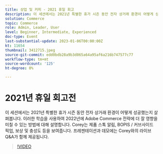 ```yaml
---
title: 상업 및 커피 - 2021 휴일 회고
description: 이 세션에서는 2021년 특별한 휴가 시즌 동안 전자 상거래 환경이 어떻게 성공했는지 살펴봅니다. 이러한 학습을 사용하여 2022년에 Adobe Commerce 전략에 더 잘 영향을 미칠 수 있는 방법에 대해 설명합니다. Corey는 제품 스톡 알림, BOPIS / 커브사이드 픽업, 보상 및 충성도 등을 보여줍니다. 프레젠테이션과 데모에는 Corey와의 라이브 Q&A가 함께 제공됩니다.
solution: Commerce
topic: Commerce
role: Admin, Leader, User
level: Beginner, Intermediate, Experienced
doc-type: Event
last-substantial-update: 2023-01-06T00:00:00Z
kt: 11654
thumbnail: 3412715.jpeg
source-git-commit: edd0bdb28a9b3d065a64a95af6a216b747577c77
workflow-type: tm+mt
source-wordcount: '125'
ht-degree: 0%

---
```


# 2021년 휴일 회고전

이 세션에서는 2021년 특별한 휴가 시즌 동안 전자 상거래 환경이 어떻게 성공했는지 살펴봅니다. 이러한 학습을 사용하여 2022년에 Adobe Commerce 전략에 더 잘 영향을 미칠 수 있는 방법에 대해 설명합니다. Corey는 제품 스톡 알림, BOPIS / 커브사이드 픽업, 보상 및 충성도 등을 보여줍니다. 프레젠테이션과 데모에는 Corey와의 라이브 Q&amp;A가 함께 제공됩니다.

>[!VIDEO](https://video.tv.adobe.com/v/3412715/?quality=12&learn=on)
